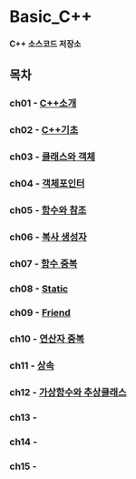 # Basic_C++
#### C++ 소스코드 저장소

## 목차
### ch01 - [C++소개](https://github.com/BangYunseo/TIL/blob/main/Cpp/ch01_IntroduceC%2B%2B.md)
### ch02 - [C++기초](https://github.com/BangYunseo/TIL/blob/main/Cpp/ch02_BasicC++.md)
### ch03 - [클래스와 객체](https://github.com/BangYunseo/TIL/blob/main/Cpp/ch03_ClassAndObject.md)
### ch04 - [객체포인터](https://github.com/BangYunseo/TIL/blob/main/Cpp/ch04_ObjectPointer.md)
### ch05 - [함수와 참조](https://github.com/BangYunseo/TIL/blob/main/Cpp/ch05_FunctionAndReference.md)
### ch06 - [복사 생성자](https://github.com/BangYunseo/TIL/blob/main/Cpp/ch06_CopyConstructor.md)
### ch07 - [함수 중복](https://github.com/BangYunseo/TIL/blob/main/Cpp/ch07_FunctionOverloading.md)
### ch08 - [Static](https://github.com/BangYunseo/TIL/blob/main/Cpp/ch08_Static.md)
### ch09 - [Friend](https://github.com/BangYunseo/TIL/blob/main/Cpp/ch09_Friend.md)
### ch10 - [연산자 중복](https://github.com/BangYunseo/TIL/blob/main/Cpp/ch10_OperatorOverloadingFunction.md)
### ch11 - [상속](https://github.com/BangYunseo/TIL/blob/main/Cpp/ch11_Inheritance.md)
### ch12 - [가상함수와 추상클래스](https://github.com/BangYunseo/TIL/blob/main/Cpp/ch12_VirtualFunctionAndAbstractClass.md)
### ch13 - []()
### ch14 - []()
### ch15 - []()
